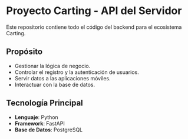 # Proyecto Carting - API del Servidor

Este repositorio contiene todo el código del backend para el ecosistema Carting.

## Propósito
- Gestionar la lógica de negocio.
- Controlar el registro y la autenticación de usuarios.
- Servir datos a las aplicaciones móviles.
- Interactuar con la base de datos.

## Tecnología Principal
- **Lenguaje**: Python
- **Framework**: FastAPI
- **Base de Datos**: PostgreSQL
